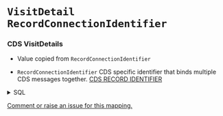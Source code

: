 # `VisitDetail` `RecordConnectionIdentifier`
### CDS VisitDetails
* Value copied from `RecordConnectionIdentifier`

* `RecordConnectionIdentifier` CDS specific identifier that binds multiple CDS messages together. [CDS RECORD IDENTIFIER]()
<details>
<summary>SQL</summary>

```sql
;with RecordConnectionIdentifierNHSNumberCombination as (
	select
		distinct 
			l1.NHSNumber,
			l1.RecordConnectionIdentifier
	from omop_staging.cds_line01 l1
), RecordsWithVariableNhsNumber as (
select
	m1.RecordConnectionIdentifier
from RecordConnectionIdentifierNHSNumberCombination m1
	inner join RecordConnectionIdentifierNHSNumberCombination m2
		on m1.NHSNumber != m2.NHSNumber
where m1.RecordConnectionIdentifier = m2.RecordConnectionIdentifier
), VisitDetail as (
	select  
		distinct
    
			l1.NHSNumber,
			l5.HospitalProviderSpellNumber,

			case 
				when l5.AdmissionMethodCode in ('21','24') and l5.PatientClassification = 1 then 262 
				when l5.AdmissionMethodCode in ('21','24') then 9203
				when l5.PatientClassification in (1) then 9201
				when l4.LocationClass in ('02') then 581476
				else 9202
			end as VisitOccurrenceConceptId,    -- ""visit_concept_id""

			l1.RecordConnectionIdentifier,

			coalesce(l5.EpisodeStartDate, l5.StartDateHospitalProviderSpell, l1.CDSActivityDate) as VisitStartDate,  -- visit_start_date
			coalesce(l5.EpisodeStartTime, l5.StartTimeHospitalProviderSpell, '000000') as VisitStartTime,  -- visit_start_time

			coalesce(l5.EpisodeEndDate, l5.DischargeDateHospitalProviderSpell, l1.CDSActivityDate) as VisitEndDate,

			coalesce(l5.EpisodeEndTime, l5.DischargeTimeHospitalProviderSpell, '000000') as VisitEndTime,

			case 
				when l5.EpisodeEndDate is null and l5.DischargeDateHospitalProviderSpell is null and l5.PatientClassification = 1 then 32220
				else 32818
			end as VisitTypeConceptId,

			case 
				when l5.EpisodeEndDate is null and l5.DischargeDateHospitalProviderSpell is null and l5.PatientClassification = 1 then 2
				else 1
			end as RowPriority,

			l5.SourceofAdmissionCode,
			l5.DischargeDestinationCode
	from [omop_staging].[cds_line01] l1
		left join [omop_staging].[cds_line04] l4 
			on l1.MessageId = l4.MessageId -- Location Details
		left join [omop_staging].[cds_line05] l5 
			on l1.MessageId = l5.MessageId -- Hospital Provider Spell
		inner join dbo.Code c 
			on l1.ActivityTreatmentFunctionCode = c.Code
	where l1.CDSUpdateType = 9   -- New/Modification     (1 = Delete)
		and l1.NHSNumber is not null
		and c.CodeTypeId = 2 -- activity_treatment_function_code
		and not exists (select * from RecordsWithVariableNhsNumber rwvnn where rwvnn.RecordConnectionIdentifier = l1.RecordConnectionIdentifier)
), VisitDetailWithRank as (
	select
		*,
		row_number() over (partition by RecordConnectionIdentifier order by RowPriority asc) as RowRank
	from VisitDetail
)
select
	*
from VisitDetailWithRank
where RowRank = 1
		
	
```
</details>


[Comment or raise an issue for this mapping.](https://github.com/answerdigital/oxford-omop-data-mapper/issues/new?title=OMOP%20VisitDetail%20table%20RecordConnectionIdentifier%20field%20CDS%20VisitDetails%20mapping)
